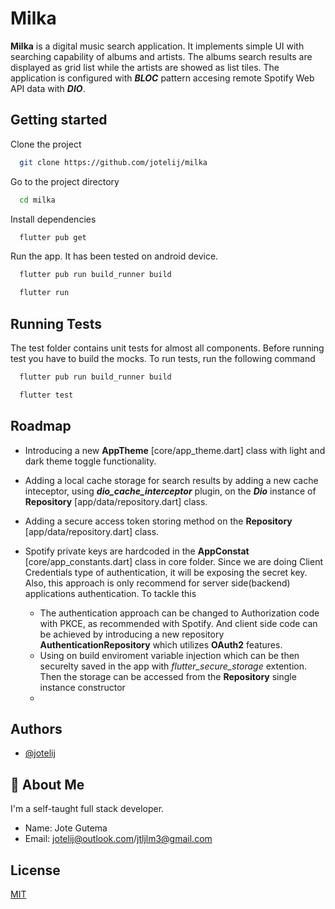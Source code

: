 
# Milka

**Milka** is a digital music search application. It implements simple UI with searching capability of albums and artists. The albums search results are displayed as grid list while the artists are showed as list tiles.
The application is configured with ***BLOC*** pattern accesing remote Spotify Web API data with ***DIO***.


## Getting started

Clone the project

```bash
  git clone https://github.com/jotelij/milka
```

Go to the project directory

```bash
  cd milka
```

Install dependencies

```bash
  flutter pub get
```

Run the app. It has been tested on android device.
```bash
  flutter pub run build_runner build
```

```bash
  flutter run
```

## Running Tests

The test folder contains unit tests for almost all components. Before running test you have to build the mocks. To run tests, run the following command

```bash
  flutter pub run build_runner build
```

```bash
  flutter test
```


## Roadmap

- Introducing a new **AppTheme** [core/app_theme.dart] class with light and dark theme toggle functionality. 

- Adding a local cache storage for search results by adding a new cache inteceptor, using ***dio_cache_interceptor*** plugin, on the ***Dio*** instance of **Repository** [app/data/repository.dart] class. 

- Adding a secure access token storing method on the **Repository** [app/data/repository.dart] class.

- Spotify private keys are hardcoded in the **AppConstat** [core/app_constants.dart] class in core folder. Since we are doing Client Credentials type of authentication, it will be exposing the secret key. Also, this approach is only recommend for server side(backend) applications authentication. To tackle this 
  - The authentication approach can be changed to Authorization code with PKCE, as recommended with Spotify. And client side code can be achieved by introducing a new repository **AuthenticationRepository** which utilizes **OAuth2** features.
  - Using on build enviroment variable injection which can be then securelty saved in the app with *flutter_secure_storage* extention. Then the storage can be accessed from the **Repository** single instance constructor
  - 


## Authors

- [@jotelij](https://www.github.com/jotelij)


## 🚀 About Me
I'm a self-taught full stack developer.

- Name: Jote Gutema
- Email: jotelij@outlook.com/jtljlm3@gmail.com


## License

[MIT](https://choosealicense.com/licenses/mit/)
